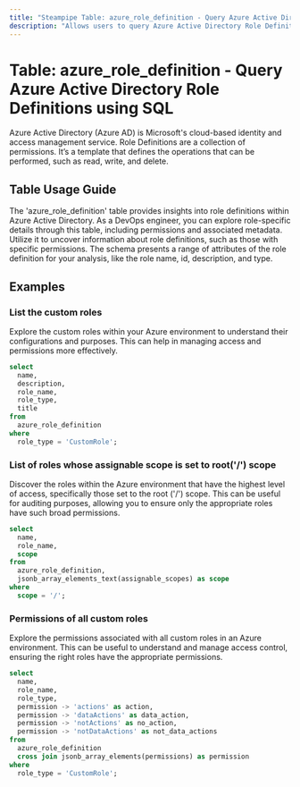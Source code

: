 ```yaml
---
title: "Steampipe Table: azure_role_definition - Query Azure Active Directory Role Definitions using SQL"
description: "Allows users to query Azure Active Directory Role Definitions."
---
```


# Table: azure_role_definition - Query Azure Active Directory Role Definitions using SQL

Azure Active Directory (Azure AD) is Microsoft's cloud-based identity and access management service. Role Definitions are a collection of permissions. It’s a template that defines the operations that can be performed, such as read, write, and delete.

## Table Usage Guide

The 'azure_role_definition' table provides insights into role definitions within Azure Active Directory. As a DevOps engineer, you can explore role-specific details through this table, including permissions and associated metadata. Utilize it to uncover information about role definitions, such as those with specific permissions. The schema presents a range of attributes of the role definition for your analysis, like the role name, id, description, and type.

## Examples

### List the custom roles
Explore the custom roles within your Azure environment to understand their configurations and purposes. This can help in managing access and permissions more effectively.

```sql
select
  name,
  description,
  role_name,
  role_type,
  title
from
  azure_role_definition
where
  role_type = 'CustomRole';
```

### List of roles whose assignable scope is set to root('/') scope
Discover the roles within the Azure environment that have the highest level of access, specifically those set to the root ('/') scope. This can be useful for auditing purposes, allowing you to ensure only the appropriate roles have such broad permissions.

```sql
select
  name,
  role_name,
  scope
from
  azure_role_definition,
  jsonb_array_elements_text(assignable_scopes) as scope
where
  scope = '/';
```

### Permissions of all custom roles
Explore the permissions associated with all custom roles in an Azure environment. This can be useful to understand and manage access control, ensuring the right roles have the appropriate permissions.

```sql
select
  name,
  role_name,
  role_type,
  permission -> 'actions' as action,
  permission -> 'dataActions' as data_action,
  permission -> 'notActions' as no_action,
  permission -> 'notDataActions' as not_data_actions
from
  azure_role_definition
  cross join jsonb_array_elements(permissions) as permission
where
  role_type = 'CustomRole';
```